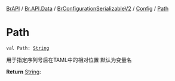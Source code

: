 [BrAPI](../../../index.md) / [Br.API.Data](../../index.md) / [BrConfigurationSerializableV2](../index.md) / [Config](index.md) / [Path](./-path.md)

# Path

`val Path: `[`String`](https://kotlinlang.org/api/latest/jvm/stdlib/kotlin/-string/index.html)

用于指定序列号后在TAML中的相对位置 默认为变量名

**Return**
[String](https://kotlinlang.org/api/latest/jvm/stdlib/kotlin/-string/index.html):

